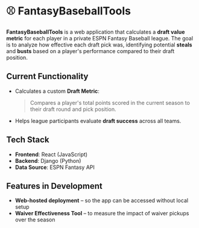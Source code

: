 # ⚾ FantasyBaseballTools

**FantasyBaseballTools** is a web application that calculates a **draft value metric** for each player in a private ESPN Fantasy Baseball league. The goal is to analyze how effective each draft pick was, identifying potential **steals** and **busts** based on a player's performance compared to their draft position.


## Current Functionality

- Calculates a custom **Draft Metric**:
  > Compares a player's total points scored in the current season to their draft round and pick position.
- Helps league participants evaluate **draft success** across all teams.


## Tech Stack

- **Frontend**: React (JavaScript)
- **Backend**: Django (Python)
- **Data Source**: ESPN Fantasy API


## Features in Development

- **Web-hosted deployment** – so the app can be accessed without local setup
- **Waiver Effectiveness Tool** – to measure the impact of waiver pickups over the season
